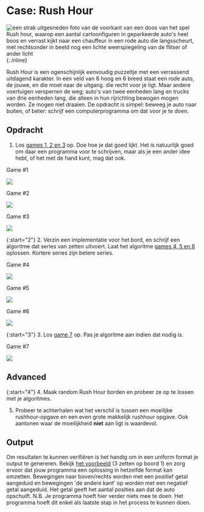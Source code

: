 # Case: Rush Hour

![een strak uitgesneden foto van de voorkant van een doos van het spel Rush hour, waarop een aantal cartoonfiguren in geparkeerde auto's heel boos en verrast kijkt naar een chauffeur in een rode auto die langsscheurt, met rechtsonder in beeld nog een lichte weerspiegeling van de flitser of ander licht](Rushhour.jpg){:.inline}

Rush Hour is een ogenschijnlijk eenvoudig puzzeltje met een verrassend uitdagend karakter. In een veld van 6 hoog en 6 breed staat een rode auto, de jouwe, en die moet naar de uitgang. die recht voor je ligt. Maar andere voertuigen versperren de weg; auto's van twee eenheden lang en trucks van drie eenheden lang, die alleen in hun rijrichting bewogen mogen worden. Ze mogen niet draaien. De opdracht is simpel: beweeg je auto naar buiten, of beter: schrijf een computerprogramma om dat voor je te doen.

## Opdracht

1. Los [games 1, 2 en 3](gameboards.zip) op. Doe hoe je dat goed lijkt. Het is natuurlijk goed om daar een programma voor te schrijven, maar als je een ander idee hebt, of het met de hand kunt, mag dat ook.

Game #1

![](Rushhour6x6_1.jpg)

Game #2

![](Rushhour6x6_2.jpg)

Game #3

![](Rushhour6x6_3.jpg)

{:start="2"}
2. Verzin een implementatie voor het bord, en schrijf een algoritme dat series van zetten uitvoert. Laat het algoritme [games 4, 5 en 6](gameboards.zip) oplossen. Kortere series zijn betere series.

Game #4

![](Rushhour9x9_1.jpg)

Game #5

![](Rushhour9x9_2.jpg)

Game #6

![](Rushhour9x9_3.jpg)

{:start="3"}
3. Los [game 7](gameboards.zip) op. Pas je algoritme aan indien dat nodig is.

Game #7

![](Rushhour12x12_1.jpg)

## Advanced

{:start="4"}
4. Maak random Rush Hour borden en probeer ze op te lossen met je algoritmes.

5. Probeer te achterhalen wat het verschil is tussen een moeilijke rushhour-opgave en een even grote makkelijk rushhour opgave. Ook aantonen waar de moeilijkheid **niet** aan ligt is waardevol.

## Output

Om resultaten te kunnen verifiëren is het handig om in een uniform format je output te genereren.
Bekijk [het voorbeeld](example_output.csv) (3 zetten op boord 1) en zorg ervoor dat jouw programma een oplossing in hetzelfde format kan omzetten.
Bewegingen naar boven/rechts worden met een positief getal aangeduid en bewegingen 'de andere kant' op worden met een negatief getal aangeduid. Het getal geeft het aantal posities aan dat de auto opschuift.
N.B. Je programma hoeft hier verder niets mee te doen. Het programma hoeft dit enkel als laatste stap in het process te kunnen doen.
